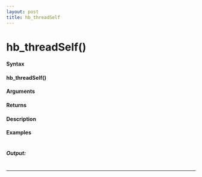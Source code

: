 ```yaml
---
layout: post
title: hb_threadSelf
---
```


# hb_threadSelf()


#### Syntax

#### hb_threadSelf()

#### Arguments

#### Returns

#### Description

#### Examples

```

```

##### Output:

```

```

---